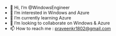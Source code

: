 - 👋 Hi, I’m @WindowsEngineer
- 👀 I’m interested in Windows and Azure
- 🌱 I’m currently learning Azure 
- 💞️ I’m looking to collaborate on Windows & Azure
- 📫 How to reach me : praveenkr1802@gmail.com

<!---
WindowsEngineer/WindowsEngineer is a ✨ special ✨ repository because its `README.md` (this file) appears on your GitHub profile.
You can click the Preview link to take a look at your changes.
--->
